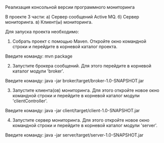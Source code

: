 Реализация консольной версии программного мониторинга

В проекте 3 части:
а) Сервер сообщений Active MQ.
б) Сервер мониторинга.
в) Клиент(ы) мониторинга.

Для запуска проекта необходимо:

1) Собрать проект с помощью Maven. Откройте окно командной строки и перейдите в корневой каталог проекта.

Введите команду: mvn package

2) Запустите брокера сообщений. Для этого перейдите в корневой каталог модули 'broker'.

Введите команду: java -jar broker/target/broker-1.0-SNAPSHOT.jar

3) Запустите клиента(ов) мониторинга. Для этого откройте новое окно командной строки и перейдите в корневой каталог модули 'clientController'.

Введите команду: java -jar client/target/client-1.0-SNAPSHOT.jar

4) Запустите сервер мониторинга. Для этого откройте новое окно командной строки и перейдите в корневой каталог модули 'server'.

Введите команду: java -jar server/target/server-1.0-SNAPSHOT.jar